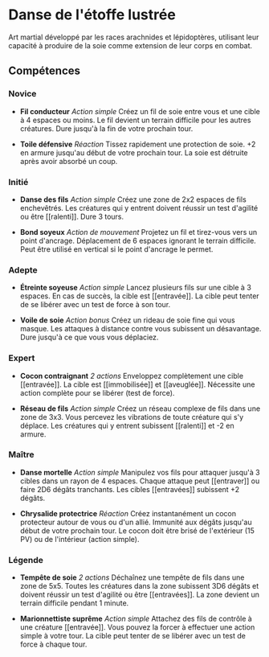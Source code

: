 # Danse de l'étoffe lustrée

Art martial développé par les races arachnides et lépidoptères, utilisant leur capacité à produire de la soie comme extension de leur corps en combat.

## Compétences

### Novice

- **Fil conducteur**
  _Action simple_
  Créez un fil de soie entre vous et une cible à 4 espaces ou moins.
  Le fil devient un terrain difficile pour les autres créatures.
  Dure jusqu'à la fin de votre prochain tour.

- **Toile défensive**
  _Réaction_
  Tissez rapidement une protection de soie.
  +2 en armure jusqu'au début de votre prochain tour.
  La soie est détruite après avoir absorbé un coup.

### Initié

- **Danse des fils**
  _Action simple_
  Créez une zone de 2x2 espaces de fils enchevêtrés.
  Les créatures qui y entrent doivent réussir un test d'agilité ou être [[ralenti]].
  Dure 3 tours.

- **Bond soyeux**
  _Action de mouvement_
  Projetez un fil et tirez-vous vers un point d'ancrage.
  Déplacement de 6 espaces ignorant le terrain difficile.
  Peut être utilisé en vertical si le point d'ancrage le permet.

### Adepte

- **Étreinte soyeuse**
  _Action simple_
  Lancez plusieurs fils sur une cible à 3 espaces.
  En cas de succès, la cible est [[entravée]].
  La cible peut tenter de se libérer avec un test de force à son tour.

- **Voile de soie**
  _Action bonus_
  Créez un rideau de soie fine qui vous masque.
  Les attaques à distance contre vous subissent un désavantage.
  Dure jusqu'à ce que vous vous déplaciez.

### Expert

- **Cocon contraignant**
  _2 actions_
  Enveloppez complètement une cible [[entravée]].
  La cible est [[immobilisée]] et [[aveuglée]].
  Nécessite une action complète pour se libérer (test de force).

- **Réseau de fils**
  _Action simple_
  Créez un réseau complexe de fils dans une zone de 3x3.
  Vous percevez les vibrations de toute créature qui s'y déplace.
  Les créatures qui y entrent subissent [[ralenti]] et -2 en armure.

### Maître

- **Danse mortelle**
  _Action simple_
  Manipulez vos fils pour attaquer jusqu'à 3 cibles dans un rayon de 4 espaces.
  Chaque attaque peut [[entraver]] ou faire 2D6 dégâts tranchants.
  Les cibles [[entravées]] subissent +2 dégâts.

- **Chrysalide protectrice**
  _Réaction_
  Créez instantanément un cocon protecteur autour de vous ou d'un allié.
  Immunité aux dégâts jusqu'au début de votre prochain tour.
  Le cocon doit être brisé de l'extérieur (15 PV) ou de l'intérieur (action simple).

### Légende

- **Tempête de soie**
  _2 actions_
  Déchaînez une tempête de fils dans une zone de 5x5.
  Toutes les créatures dans la zone subissent 3D6 dégâts et doivent réussir un test d'agilité ou être [[entravées]].
  La zone devient un terrain difficile pendant 1 minute.

- **Marionnettiste suprême**
  _Action simple_
  Attachez des fils de contrôle à une créature [[entravée]].
  Vous pouvez la forcer à effectuer une action simple à votre tour.
  La cible peut tenter de se libérer avec un test de force à chaque tour.
